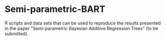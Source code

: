 # Semi-parametric-BART
R scripts and data sets that can be used to reproduce the results presented in the paper "Semi-parametric Bayesian Additive Regression Trees" (to be submitted).
